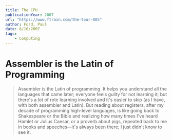 ```yaml
---
title: The CPU
publicationYear: 2007
url: "https://www.ftrain.com/the-tour-005"
author: Ford, Paul
date: 8/16/2007
tags:
    - Computing
---
```


# Assembler is the Latin of Programming

> Assembler is the Latin of programming. It helps you understand all the languages that came later; everyone feels guilty for not learning it; but there's a lot of rote learning involved and it's easier to skip (as I have, with both assembler and Latin). But reading about registers, after my decade of programming high-level languages, is like going back to Shakespeare or the Bible and realizing how many times I've heard Hamlet or Julius Caesar, or a proverb about pigs, repeated back to me in books and speeches—it's always been there; I just didn't know to see it.
